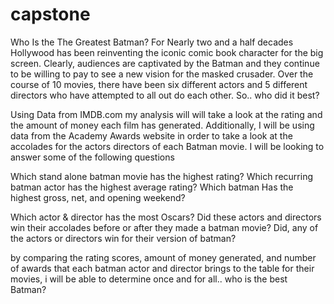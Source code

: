 # capstone
Who Is the The Greatest Batman?
For Nearly two and a half decades Hollywood has been reinventing the iconic comic book character for the big screen. Clearly, audiences are captivated by the Batman and they continue to be willing to pay to see a new vision for the masked crusader. Over the course of 10 movies, there have been six different actors and 5 different directors who have attempted to all out do each other. So.. who did it best?

Using Data from IMDB.com my analysis will will take a look at the rating and the amount of money each film has generated. Additionally, I will be using data from the Academy Awards website in order to take a look at the accolades for the actors directors of each Batman movie. I will be looking to answer some of the following questions

Which stand alone batman movie has the highest rating?
Which recurring batman actor has the highest average rating?
Which batman Has the highest gross, net, and opening weekend?

Which actor & director has the most Oscars?
Did these actors and directors win their accolades before or after they made a batman movie?
Did, any of the actors or directors win for their version of batman?

by comparing the rating scores, amount of money generated, and number of awards that each batman actor and director brings to the table for their movies, i will be able to determine once and for all.. who is the best Batman?
